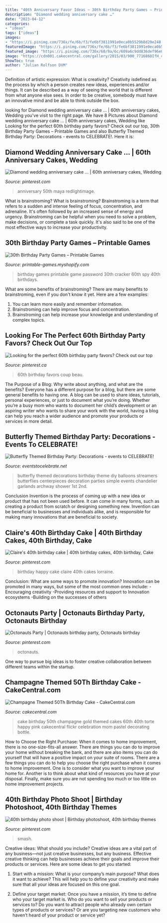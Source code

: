 ```yaml
---
title: "40th Anniversary Favor Ideas ~ 30th Birthday Party Games – Printable Games"
description: "Diamond wedding anniversary cake …"
date: "2023-04-12"
categories:
- "ideas"
tags: ["ideas"]
images:
- "https://i.pinimg.com/736x/fe/6b/f3/fe6bf3811991e0eca0b5529b8d29e248.jpg"
featuredImage: "https://i.pinimg.com/736x/fe/6b/f3/fe6bf3811991e0eca0b5529b8d29e248.jpg"
featured_image: "https://i.pinimg.com/736x/60/9a/6c/609a6c9dd836def96e02cb7ff7a0df61.jpg"
image: "https://cdn001.cakecentral.com/gallery/2015/03/900_771686OIfH_champagne-themed-50th-birthday-cake.jpg"
ShowToc: true
author: "Julian Rolfson DVM"
---
```



Definition of artistic expression: What is creativity?
Creativity isdefined as the process by which a person creates new ideas, experiences and/or things. It can be described as a way of seeing the world that is different from what anyone else sees. In order to be creative, somebody must have an innovative mind and be able to think outside the box.

	

		
looking for Diamond wedding anniversary cake … | 60th anniversary cakes, Wedding you've visit to the right page. We have 8 Pictures about Diamond wedding anniversary cake … | 60th anniversary cakes, Wedding like Looking for the perfect 60th birthday party favors? Check out our top, 30th Birthday Party Games – Printable Games and also Butterfly Themed Birthday Party: Decorations - events to CELEBRATE!. Here it is:
		
    
## Diamond Wedding Anniversary Cake … | 60th Anniversary Cakes, Wedding

<img loading=lazy src="https://i.pinimg.com/originals/22/67/ad/2267adfb6245a58f7180adb06c4104b6.jpg" onerror="this.onerror=null;this.src='https://tse4.mm.bing.net/th?id=OIP.r92Dz62elDhUjjoSzIFchQHaJ4&amp;pid=15.1';" alt="Diamond wedding anniversary cake … | 60th anniversary cakes, Wedding">

_Source: pinterest.com_

>anniversary 50th maya redlightimage. 

	

What is brainstroming?
What is brainstroming? Brainstroming is a term that refers to a sudden and intense feeling of focus, concentration, and adrenaline. It's often followed by an increased sense of energy and urgency. Brainstroming can be helpful when you need to solve a problem, make decisions, or complete a task quickly. It's also said to be one of the most effective ways to increase your productivity.

    
## 30th Birthday Party Games – Printable Games

<img loading=lazy src="http://cdn.shopify.com/s/files/1/0454/2101/products/Password-Cracker-Game_Page_1-M_grande.png?v=1399474316" onerror="this.onerror=null;this.src='https://tse2.mm.bing.net/th?id=OIP.KFHcxj1ZQyyg-iVPrTMBwwAAAA&amp;pid=15.1';" alt="30th Birthday Party Games – Printable Games">

_Source: printable-games.myshopify.com_

>birthday games printable game password 30th cracker 60th spy 40th birthdays. 

	

What are some benefits of brainstroming?
There are many benefits to brainstroming, even if you don't know it yet. Here are a few examples: 
1. You can learn more easily and remember information. 
2. Brainstroming can help improve focus and concentration. 
3. Brainstroming can help increase your knowledge and understanding of complex topics.

    
## Looking For The Perfect 60th Birthday Party Favors? Check Out Our Top

<img loading=lazy src="https://i.pinimg.com/736x/8a/57/a2/8a57a2222b0c682be5654d94c071eb0c.jpg" onerror="this.onerror=null;this.src='https://tse2.mm.bing.net/th?id=OIP.csrQ_jWKFkQH4qzHbOpTKgHaLG&amp;pid=15.1';" alt="Looking for the perfect 60th birthday party favors? Check out our top">

_Source: pinterest.ca_

>60th birthday favors coup beau. 

	

The Purpose of a Blog: Why write about anything, and what are the benefits?
Everyone has a different purpose for a blog, but there are some general benefits to having one. A blog can be used to share ideas, tutorials, personal experiences, or just to document what you’re doing. Whether you’re a busy mom who wants to document her child’s development or an aspiring writer who wants to share your work with the world, having a blog can help you reach a wider audience and promote your products or services in more detail.

    
## Butterfly Themed Birthday Party: Decorations - Events To CELEBRATE!

<img loading=lazy src="https://eventstocelebrate.net/wp-content/uploads/2013/07/Butterfly-Themed-Party-Butterfly-garlands-eventstocelebrate.net_.jpg" onerror="this.onerror=null;this.src='https://tse2.mm.bing.net/th?id=OIP.Q68Em9RzciE79HRdo8S_GQHaLH&amp;pid=15.1';" alt="Butterfly Themed Birthday Party: Decorations - events to CELEBRATE!">

_Source: eventstocelebrate.net_

>butterfly themed decorations birthday theme diy balloons streamers butterflies centerpieces decoration parties simple events chandelier garlands archway shower 1st 2nd. 

	

Conclusion
Invention is the process of coming up with a new idea or product that has not been used before. It can come in many forms, such as creating a product from scratch or designing something new. Invention can be beneficial to businesses and individuals alike, and is responsible for making many innovations that are beneficial to society.

    
## Claire&#039;s 40th Birthday Cake | 40th Birthday Cakes, 40th Birthday, Cake

<img loading=lazy src="https://i.pinimg.com/736x/bd/b8/9e/bdb89e5f8eccc965ae562f7b778806d2--happy-th-birthday-th-birthday-cakes.jpg" onerror="this.onerror=null;this.src='https://tse4.mm.bing.net/th?id=OIP._RpHgADGHpPYNOxdxqipaAHaJ3&amp;pid=15.1';" alt="Claire&#039;s 40th birthday cake | 40th birthday cakes, 40th birthday, Cake">

_Source: pinterest.com_

>birthday happy cake claire 40th cakes lorraine. 

	

Conclusion: What are some ways to promote innovation?
Innovation can be promoted in many ways, but some of the most common ones include: 
-Encouraging creativity 
-Providing resources and support to Innovation ecosystems 
-Building on the successes of others

    
## Octonauts Party | Octonauts Birthday Party, Octonauts Birthday

<img loading=lazy src="https://i.pinimg.com/736x/fe/6b/f3/fe6bf3811991e0eca0b5529b8d29e248.jpg" onerror="this.onerror=null;this.src='https://tse4.mm.bing.net/th?id=OIP.SqQpaMGS8p0s-2eFYO9EqgHaLI&amp;pid=15.1';" alt="Octonauts Party | Octonauts birthday party, Octonauts birthday">

_Source: pinterest.com_

>octonauts. 

	

One way to pursue big ideas is to foster creative collaboration between different teams within the startup.

    
## Champagne Themed 50Th Birthday Cake - CakeCentral.com

<img loading=lazy src="https://cdn001.cakecentral.com/gallery/2015/03/900_771686OIfH_champagne-themed-50th-birthday-cake.jpg" onerror="this.onerror=null;this.src='https://tse2.mm.bing.net/th?id=OIP.NBbVB-mccXf9LPYfJSQ2ngHaJ4&amp;pid=15.1';" alt="Champagne Themed 50Th Birthday Cake - CakeCentral.com">

_Source: cakecentral.com_

>cake birthday 50th champagne gold themed cakes 60th 40th torte happy pink cakecentral flickr celebration mom pastel decorating bottle. 

	

How to Choose the Right Purchase: When it comes to home improvement, there is no one-size-fits-all answer. There are things you can do to improve your home without breaking the bank, and there are also items you can do yourself that will have a positive impact on your suite of rooms.
There are a few things you can do to help you choose the right purchase when it comes to home improvement. One is to consider what you want to improve your home for. Another is to think about what kind of resources you have at your disposal. Finally, make sure you are not spending too much or too little on home improvement projects.

    
## 40th Birthday Photo Shoot | Birthday Photoshoot, 40th Birthday Themes

<img loading=lazy src="https://i.pinimg.com/736x/60/9a/6c/609a6c9dd836def96e02cb7ff7a0df61.jpg" onerror="this.onerror=null;this.src='https://tse1.mm.bing.net/th?id=OIP.RoUVT3EgNp7xSwRpDUvp0AHaLH&amp;pid=15.1';" alt="40th birthday photo shoot | Birthday photoshoot, 40th birthday themes">

_Source: pinterest.com_

>smash. 

	

Creative ideas: What should you include?
Creative ideas are a vital part of any business—not just creative businesses, but any business. Effective creative thinking can help businesses achieve their goals and improve their products or services. Here are some ideas to get you started:
1. Start with a mission: What is your company’s main purpose? What does it want to achieve? This will help you to define your creativity and make sure that all your ideas are focused on this one goal.

2. Define your target market: Once you have a mission, it’s time to define who your target market is. Who do you want to sell your products or services to? Do you want to attract people who already own certain types of products or services? Or are you targeting new customers who haven’t heard of your product or service yet?

